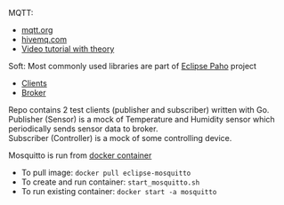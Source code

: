 MQTT:
- [mqtt.org](https://mqtt.org)  
- [hivemq.com](https://www.hivemq.com)
- [Video tutorial with theory](https://www.youtube.com/playlist?list=PLRkdoPznE1EMXLW6XoYLGd4uUaB6wB0wd)

Soft:
Most commonly used libraries are part of [Eclipse Paho](https://eclipse.dev/paho/index.php?page=downloads.php) project
- [Clients](https://eclipse.dev/paho/index.php?page=downloads.php)
- [Broker](https://mosquitto.org/)

Repo contains 2 test clients (publisher and subscriber) written with Go.  
Publisher (Sensor) is a mock of Temperature and Humidity sensor which periodically sends sensor data to broker.  
Subscriber (Controller) is a mock of some controlling device.

Mosquitto is run from [docker container](https://hub.docker.com/_/eclipse-mosquitto)  
- To pull image: `docker pull eclipse-mosquitto`
- To create and run container: `start_mosquitto.sh`
- To run existing container: `docker start -a mosquitto`  


